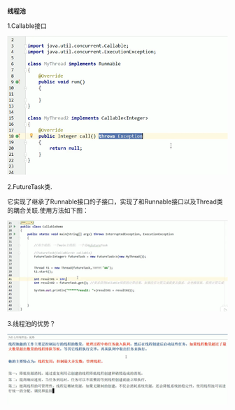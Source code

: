 **线程池**

1.Callable接口

![](./images/30.jpg)



2.FutureTask类.

​	它实现了继承了Runnable接口的子接口，实现了和Runnable接口以及Thread类的耦合关联.使用方法如下图：

![](./images/31.jpg)



3.线程池的优势？

![](./images/32.jpg)